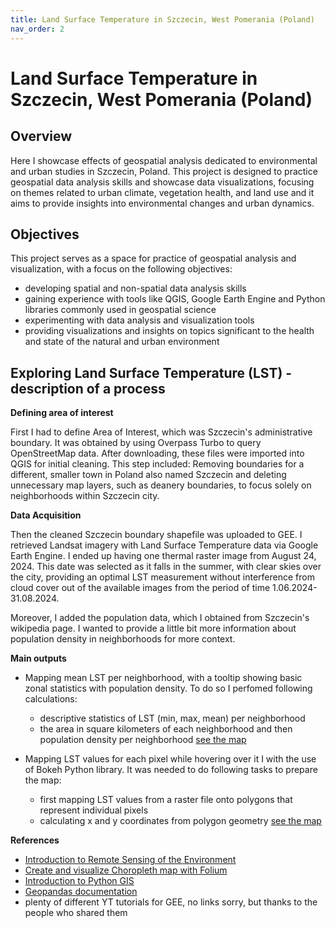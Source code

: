 ```yaml
---
title: Land Surface Temperature in Szczecin, West Pomerania (Poland)
nav_order: 2
---
```


# Land Surface Temperature in Szczecin, West Pomerania (Poland)

## Overview
Here I showcase effects of geospatial analysis dedicated to environmental and urban studies in Szczecin, Poland. This project is designed to practice geospatial data analysis skills and showcase data visualizations, focusing on themes related to urban climate, vegetation health, and land use and it aims to provide insights into environmental changes and urban dynamics.

## Objectives

This project serves as a space for practice of geospatial analysis and visualization, with a focus on the following objectives:
- developing spatial and non-spatial data analysis skills
- gaining experience with tools like QGIS, Google Earth Engine and Python libraries commonly used in geospatial science
- experimenting with data analysis and visualization tools
- providing visualizations and insights on topics significant to the health and state of the natural and urban environment

## Exploring Land Surface Temperature (LST) - description of a process

**Defining area of interest**

First I had to define Area of Interest, which was Szczecin's administrative boundary. It was obtained by using Overpass Turbo to query OpenStreetMap data. After downloading, these files were imported into QGIS for initial cleaning. This step included: Removing boundaries for a different, smaller town in Poland also named Szczecin and deleting unnecessary map layers, such as deanery boundaries, to focus solely on neighborhoods within Szczecin city.

**Data Acquisition**

Then the cleaned Szczecin boundary shapefile was uploaded to GEE. I retrieved Landsat imagery with Land Surface Temperature data via Google Earth Engine. I ended up having one thermal raster image from August 24, 2024. This date was selected as it falls in the summer, with clear skies over the city, providing an optimal LST measurement without interference from cloud cover out of the available images from the period of time 1.06.2024-31.08.2024.

Moreover, I added the population data, which I obtained from Szczecin's wikipedia page. I wanted to provide a little bit more information about population density in neighborhoods for more context. 

**Main outputs**

- Mapping mean LST per neighborhood, with a tooltip showing basic zonal statistics with population density. To do so I perfomed following calculations:
	- descriptive statistics of LST (min, max, mean) per neighborhood
	- the area in square kilometers of each neighborhood and then population density per neighborhood
[see the map](https://maia-tr.github.io/portfolio/lst/zonal_stats_map.html)

- Mapping LST values for each pixel while hovering over it I with the use of Bokeh Python library. It was needed to do following tasks to prepare the map:
	- first mapping LST values from a raster file onto polygons that represent individual pixels
	- calculating x and y coordinates from polygon geometry
[see the map](https://maia-tr.github.io/portfolio/lst/interactive_bokeh_plot.html)

**References**

- [Introduction to Remote Sensing of the Environment](https://github.com/geospatialeco/GEARS/blob/master/Intro_RS_Lab3.md)
- [Create and visualize Choropleth map with Folium](https://medium.com/analytics-vidhya/create-and-visualize-choropleth-map-with-folium-269d3fd12fa0)
- [Introduction to Python GIS](https://automating-gis-processes.github.io/CSC18/index.html)
- [Geopandas documentation](https://geopandas.org/en/stable/index.html)
- plenty of different YT tutorials for GEE, no links sorry, but thanks to the people who shared them
